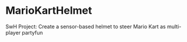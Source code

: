 # MarioKartHelmet
SwH Project: Create a sensor-based helmet to steer Mario Kart as multi-player partyfun
